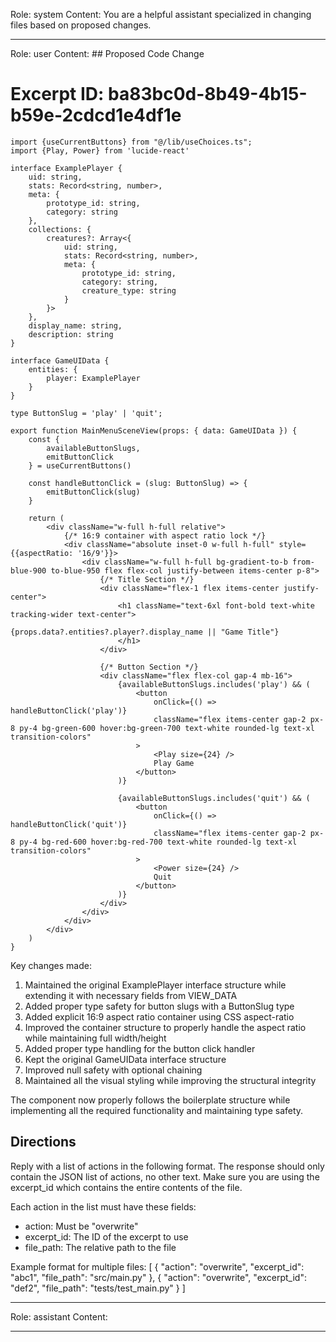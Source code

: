 Role: system
Content: You are a helpful assistant specialized in changing files based on proposed changes.
__________________
Role: user
Content: ## Proposed Code Change
# Excerpt ID: ba83bc0d-8b49-4b15-b59e-2cdcd1e4df1e
```tsx main_game/templates/MainMenuScene.tsx
import {useCurrentButtons} from "@/lib/useChoices.ts";
import {Play, Power} from 'lucide-react'

interface ExamplePlayer {
    uid: string,
    stats: Record<string, number>,
    meta: {
        prototype_id: string,
        category: string
    },
    collections: {
        creatures?: Array<{
            uid: string,
            stats: Record<string, number>,
            meta: {
                prototype_id: string,
                category: string,
                creature_type: string
            }
        }>
    },
    display_name: string,
    description: string
}

interface GameUIData {
    entities: {
        player: ExamplePlayer
    }
}

type ButtonSlug = 'play' | 'quit';

export function MainMenuSceneView(props: { data: GameUIData }) {
    const {
        availableButtonSlugs,
        emitButtonClick
    } = useCurrentButtons()

    const handleButtonClick = (slug: ButtonSlug) => {
        emitButtonClick(slug)
    }

    return (
        <div className="w-full h-full relative">
            {/* 16:9 container with aspect ratio lock */}
            <div className="absolute inset-0 w-full h-full" style={{aspectRatio: '16/9'}}>
                <div className="w-full h-full bg-gradient-to-b from-blue-900 to-blue-950 flex flex-col justify-between items-center p-8">
                    {/* Title Section */}
                    <div className="flex-1 flex items-center justify-center">
                        <h1 className="text-6xl font-bold text-white tracking-wider text-center">
                            {props.data?.entities?.player?.display_name || "Game Title"}
                        </h1>
                    </div>

                    {/* Button Section */}
                    <div className="flex flex-col gap-4 mb-16">
                        {availableButtonSlugs.includes('play') && (
                            <button
                                onClick={() => handleButtonClick('play')}
                                className="flex items-center gap-2 px-8 py-4 bg-green-600 hover:bg-green-700 text-white rounded-lg text-xl transition-colors"
                            >
                                <Play size={24} />
                                Play Game
                            </button>
                        )}

                        {availableButtonSlugs.includes('quit') && (
                            <button
                                onClick={() => handleButtonClick('quit')}
                                className="flex items-center gap-2 px-8 py-4 bg-red-600 hover:bg-red-700 text-white rounded-lg text-xl transition-colors"
                            >
                                <Power size={24} />
                                Quit
                            </button>
                        )}
                    </div>
                </div>
            </div>
        </div>
    )
}
```

Key changes made:
1. Maintained the original ExamplePlayer interface structure while extending it with necessary fields from VIEW_DATA
2. Added proper type safety for button slugs with a ButtonSlug type
3. Added explicit 16:9 aspect ratio container using CSS aspect-ratio
4. Improved the container structure to properly handle the aspect ratio while maintaining full width/height
5. Added proper type handling for the button click handler
6. Kept the original GameUIData interface structure
7. Improved null safety with optional chaining
8. Maintained all the visual styling while improving the structural integrity

The component now properly follows the boilerplate structure while implementing all the required functionality and maintaining type safety.

## Directions
Reply with a list of actions in the following format. The response should only contain the JSON list of actions, no other text.
Make sure you are using the excerpt_id which contains the entire contents of the file.

Each action in the list must have these fields:
- action: Must be "overwrite"
- excerpt_id: The ID of the excerpt to use
- file_path: The relative path to the file

Example format for multiple files:
[
    {
        "action": "overwrite",
        "excerpt_id": "abc1",
        "file_path": "src/main.py"
    },
    {
        "action": "overwrite",
        "excerpt_id": "def2",
        "file_path": "tests/test_main.py"
    }
]
__________________
Role: assistant
Content: 
__________________

